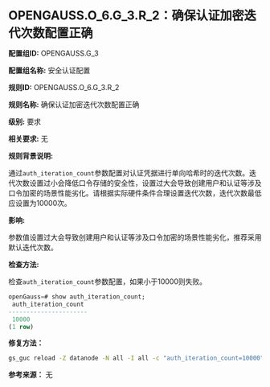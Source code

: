 **<font size="5">OPENGAUSS.O_6.G_3.R_2：确保认证加密迭代次数配置正确</font>**

**配置组ID:**
OPENGAUSS.G_3

**配置组名称:**
安全认证配置

**规则ID:**
OPENGAUSS.O_6.G_3.R_2

**规则名称:**
确保认证加密迭代次数配置正确

**级别:**
要求

**相关要求:**
无

**规则背景说明:**

通过`auth_iteration_count`参数配置对认证凭据进行单向哈希时的迭代次数。迭代次数设置过小会降低口令存储的安全性，设置过大会导致创建用户和认证等涉及口令加密的场景性能劣化。请根据实际硬件条件合理设置迭代次数，迭代次数最低应设置为10000次。

**影响:**

参数值设置过大会导致创建用户和认证等涉及口令加密的场景性能劣化，推荐采用默认迭代次数。

**检查方法:**

检查`auth_iteration_count`参数配置，如果小于10000则失败。

```sql
openGauss=# show auth_iteration_count;
 auth_iteration_count
----------------------
 10000
(1 row)
```

**修复方法：**

```bash
gs_guc reload -Z datanode -N all -I all -c "auth_iteration_count=10000"
```

**参考来源：**
无